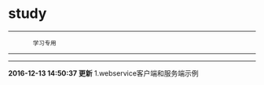 # study

------------------------------
           学习专用
------------------------------

------------------------------
**2016-12-13 14:50:37 更新**
1.webservice客户端和服务端示例